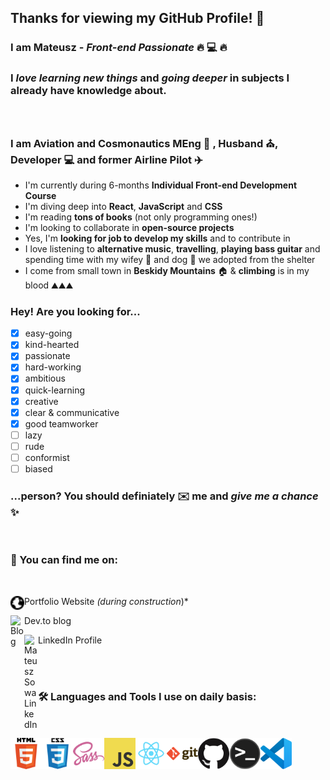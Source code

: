 ## Thanks for viewing my GitHub Profile! :wave:
### I am Mateusz - *Front-end Passionate* :fire: :computer: :fire:
### I *love learning new things* and *going deeper* in subjects I already have knowledge about.

<br/> 

### I am Aviation and Cosmonautics MEng :rocket: , Husband :church:, Developer :computer: and former Airline Pilot :airplane:
- I'm currently during 6-months **Individual Front-end Development Course**
- I'm diving deep into **React**, **JavaScript** and **CSS**
- I'm reading **tons of books** (not only programming ones!)
- I'm looking to collaborate in **open-source projects**
- Yes, I'm **looking for job to develop my skills** and to contribute in
- I love listening to **alternative music**, **travelling**, **playing bass guitar** and spending time with my wifey :woman: and dog :dog: we adopted from the shelter
- I come from small town in **Beskidy Mountains** 🏠 & **climbing** is in my blood ⛰️⛰️⛰️


### Hey! Are you looking for...
- [x] easy-going
- [x] kind-hearted
- [x] passionate
- [x] hard-working
- [x] ambitious
- [x] quick-learning
- [x] creative
- [x] clear & communicative
- [x] good teamworker
- [ ] lazy
- [ ] rude
- [ ] conformist
- [ ] biased
### ...person? You should definiately :envelope: me and *give me a chance* ✨

<br/>

### :blue_heart:  You can find me on:
<br/>

Portfolio Website *(during construction*)* [<img align="left" alt="Portfolio" width="22px" src="https://raw.githubusercontent.com/iconic/open-iconic/master/svg/globe.svg" />][website]
 
 Dev.to blog [<img align="left" alt="Blog" width="22px" src="https://friconix.com/png/fi-swluxx-dev-to.png"/>][dev.to] 

 LinkedIn Profile [<img align="left" alt="Mateusz Sowa LinkedIn" width="22px" src="https://cdn.jsdelivr.net/npm/simple-icons@v3/icons/linkedin.svg" />][linkedin]
 
<br/>
<br/>

### 🛠️ Languages and Tools I use on daily basis: 
<br/>
<br/>

<img align="left" alt="HTML5" width="50px" src="https://raw.githubusercontent.com/github/explore/80688e429a7d4ef2fca1e82350fe8e3517d3494d/topics/html/html.png" />

<img align="left" alt="CSS3" width="50px" src="https://raw.githubusercontent.com/github/explore/80688e429a7d4ef2fca1e82350fe8e3517d3494d/topics/css/css.png" />

<img align="left" alt="Sass" width="50px" src="https://raw.githubusercontent.com/github/explore/80688e429a7d4ef2fca1e82350fe8e3517d3494d/topics/sass/sass.png" />

<img align="left" alt="JavaScript" width="50px" src="https://raw.githubusercontent.com/github/explore/80688e429a7d4ef2fca1e82350fe8e3517d3494d/topics/javascript/javascript.png" />

<img align="left" alt="React" width="50px" src="https://raw.githubusercontent.com/github/explore/80688e429a7d4ef2fca1e82350fe8e3517d3494d/topics/react/react.png" />

<img align="left" alt="Git" width="50px" src="https://raw.githubusercontent.com/github/explore/80688e429a7d4ef2fca1e82350fe8e3517d3494d/topics/git/git.png" />

<img align="left" alt="GitHub" width="50px" src="https://raw.githubusercontent.com/github/explore/78df643247d429f6cc873026c0622819ad797942/topics/github/github.png" />

<img align="left" alt="Terminal" width="50px" src="https://raw.githubusercontent.com/github/explore/80688e429a7d4ef2fca1e82350fe8e3517d3494d/topics/terminal/terminal.png" />

<img align="left" alt="Visual Studio Code" width="50px" src="https://raw.githubusercontent.com/github/explore/80688e429a7d4ef2fca1e82350fe8e3517d3494d/topics/visual-studio-code/visual-studio-code.png" />


[website]: google.com
[linkedin]: https://www.linkedin.com/in/mateusz-sowa-720a721a8/
[instagram]: https://www.instagram.com/msovva/?hl=pl
[facebook]: https://www.facebook.com/xMatisx2
[dev.to]: https://dev.to/mateuszjansowa/pair-programming-a-start-guide-for-newbies-4k7c
